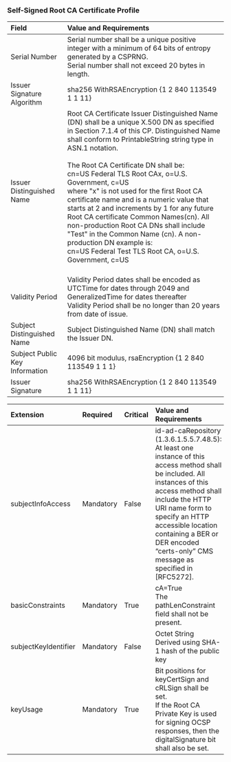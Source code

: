 ### Self-Signed Root CA Certificate Profile

| **Field** | **Value and Requirements**  |
| :-------- |  :-------------------------------     |
| Serial Number   | Serial number shall be a unique positive integer with a minimum of 64 bits of entropy generated by a CSPRNG. <br> Serial number shall not exceed 20 bytes in length. |
| Issuer Signature Algorithm   | sha256 WithRSAEncryption {1 2 840 113549 1 1 11}  |
| Issuer Distinguished Name   | Root CA Certificate Issuer Distinguished Name (DN) shall be a unique X.500 DN as specified in Section 7.1.4 of this CP.  Distinguished Name shall conform to PrintableString string type in ASN.1 notation. <br><br>The Root CA Certificate DN shall be: <br>cn=US Federal TLS Root CAx, o=U.S. Government, c=US <br>where "x" is not used for the first Root CA certificate name and is a numeric value that starts at 2 and increments by 1 for any future Root CA certificate Common Names(cn). All non-production Root CA DNs shall include "Test" in the Common Name (cn). A non-production DN example is: <br>cn=US Federal Test TLS Root CA, o=U.S. Government, c=US <br> <br> |
| Validity Period   | Validity Period dates shall be encoded as UTCTime for dates through 2049 and GeneralizedTime for dates thereafter <br> Validity Period shall be no longer than 20 years from date of issue. |
| Subject Distinguished Name   | Subject Distinguished Name (DN) shall match the Issuer DN.   |
| Subject Public Key Information   | 4096 bit modulus, rsaEncryption {1 2 840 113549 1 1 1}   |
| Issuer Signature   | sha256 WithRSAEncryption {1 2 840 113549 1 1 11}    |

| **Extension** |  **Required**   | **Critical** | **Value and Requirements** |
| :-------- | :----------------|:----------------|:----------------|
| subjectInfoAccess  | Mandatory | False |  id-ad-caRepository (1.3.6.1.5.5.7.48.5):<br>At least one instance of this access method shall be included.  All instances of this access method shall include the HTTP URI name form to specify an HTTP accessible location containing a BER or DER encoded “certs-only” CMS message as specified in [RFC5272]. |
| basicConstraints   | Mandatory | True |  cA=True <br> The pathLenConstraint field shall not be present. |
| subjectKeyIdentifier | Mandatory | False |  Octet String <br> Derived using SHA-1 hash of the public key  |
| keyUsage   | Mandatory | True | Bit positions for keyCertSign and cRLSign shall be set. <br> If the Root CA Private Key is used for signing OCSP responses, then the digitalSignature bit shall also be set.|   
